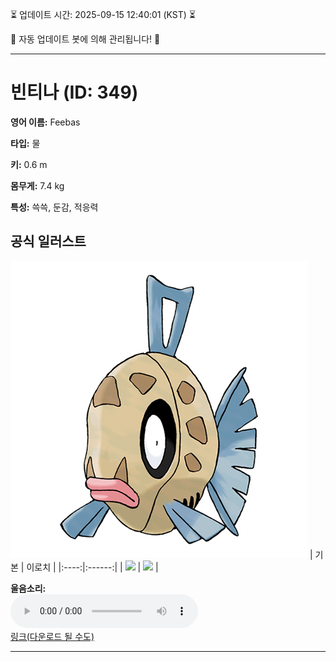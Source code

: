
⏳ 업데이트 시간: 2025-09-15 12:40:01 (KST) ⏳

🤖 자동 업데이트 봇에 의해 관리됩니다! 🤖

---

# 빈티나 (ID: 349)
**영어 이름:** Feebas

**타입:** 물

**키:** 0.6 m

**몸무게:** 7.4 kg

**특성:** 쓱쓱, 둔감, 적응력

## 공식 일러스트
![](https://raw.githubusercontent.com/PokeAPI/sprites/master/sprites/pokemon/other/official-artwork/349.png)
| 기본 | 이로치 |
|:----:|:------:|
| <img src="http://play.pokemonshowdown.com/sprites/ani/feebas.gif" width="200"> | <img src="http://play.pokemonshowdown.com/sprites/ani-shiny/feebas.gif" width="200"> |

**울음소리:**<br><audio controls src="https://raw.githubusercontent.com/PokeAPI/cries/main/cries/pokemon/latest/349.ogg"></audio><br> [링크(다운로드 될 수도)](https://raw.githubusercontent.com/PokeAPI/cries/main/cries/pokemon/latest/349.ogg)


---

